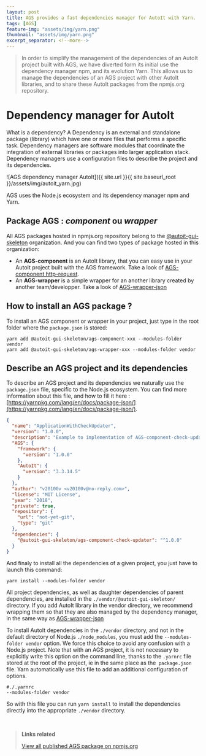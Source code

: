 ```yaml
---
layout: post
title: AGS provides a fast dependencies manager for AutoIt with Yarn.
tags: [AGS]
feature-img: "assets/img/yarn.png"
thumbnail: "assets/img/yarn.png"
excerpt_separator: <!--more-->
---
```


> In order to simplify the management of the dependencies of an AutoIt project built with AGS, we have diverted form its initial use the dependency manager npm, and its evolution Yarn. This allows us to manage the dependencies of an AGS project with other AutoIt libraries, and to share these AutoIt packages from the npmjs.org repository. 


<!--more-->


# Dependency manager for AutoIt 

What is a dependency? A Dependency is an external and standalone package (library) which have one or more files that performs a specific task. Dependency managers are software modules that coordinate the integration of external libraries or packages into larger application stack. Dependency managers use a configuration files to describe the project and its dependencies.

![AGS dependency manager AutoIt]({{ site.url }}{{ site.baseurl_root }}/assets/img/autoit_yarn.jpg)

AGS uses the Node.js ecosystem and its dependency manager npm and Yarn.



## Package AGS : *component* ou *wrapper*

All AGS packages hosted in npmjs.org repository belong to the [@autoit-gui-skeleton](https://www.npmjs.com/search?q=autoit-gui-skeleton) organization. And you can find two types of package hosted in this organization: 

- An **AGS-component** is an AutoIt library, that you can easy use in your AutoIt project built with the AGS framework. Take a look of [AGS-component http-request](https://www.npmjs.com/package/@autoit-gui-skeleton/ags-component-http-request).
- An **AGS-wrapper** is a simple wrapper for an another library created by another team/developper. Take a look of [AGS-wrapper-json](https://www.npmjs.com/package/@autoit-gui-skeleton/ags-wrapper-json)

 
## How to install an AGS package ?
 
To install an AGS component or wrapper in your project, just type in the root folder where the `package.json` is stored:
 
<pre class="command-line" data-prompt="C: \MyProject\>">
<code class=" language-bash">yarn add @autoit-gui-skeleton/ags-component-xxx --modules-folder vendor
yarn add @autoit-gui-skeleton/ags-wrapper-xxx --modules-folder vendor</code>
</pre>


## Describe an AGS project and its dependencies

To describe an AGS project and its dependencies we naturally use the `package.json` file, specific to the Node.js ecosystem. You can find more information about this file, and how to fill it here : [https://yarnpkg.com/lang/en/docs/package-json/](https://yarnpkg.com/lang/en/docs/package-json/).

```json
{
  "name": "ApplicationWithCheckUpdater",
  "version": "1.0.0",
  "description": "Example to implementation of AGS-component-check-updater",
  "AGS": {
    "framework": {
      "version": "1.0.0"
    },
    "AutoIt": {
      "version": "3.3.14.5"
    }
  },
  "author": "v20100v <v20100v@no-reply.com>",
  "license": "MIT License",
  "year": "2018",
  "private": true,
  "repository": {
    "url": "not-yet-git",
    "type": "git"
  },  
  "dependencies": {
    "@autoit-gui-skeleton/ags-component-check-updater": "^1.0.0"
  }
}
```

And finaly to install all the dependencies of a given project, you just have to launch this command:

<pre class="command-line" data-prompt="C: \>MyProject\">
<code class=" language-bash">yarn install --modules-folder vendor</code>
</pre> 

All project dependencies, as well as daughter dependencies of parent dependencies, are installed in the `./vendor/@autoit-gui-skeleton/` directory. If you add AutoIt library in the vendor directory, we recommend wrapping them so that they are also managed by the dependency manager, in the same way as [AGS-wrapper-json](https://www.npmjs.com/package/@autoit-gui-skeleton/ags-wrapper-json)


To install AutoIt dependencies in the `./vendor` directory, and not in the default directory of Node.js `./node_modules`, you must add the `--modules-folder vendor` option. We force this choice to avoid any confusion with a Node.js project. Note that with an AGS project, it is not necessary to explicitly write this option on the command line, thanks to the `.yarnrc` file stored at the root of the project, ie in the same place as the` package.json` file. Yarn automatically use this file to add an additional configuration of options.

 ```text
 #./.yarnrc 
 --modules-folder vendor
 ```

So with this file you can run `yarn install` to install the dependencies directly into the appropriate `./vendor` directory.



<br/>

> **Links related**
>
> [View all published AGS package on npmjs.org](https://www.npmjs.com/search?q=autoit-gui-skeleton)

